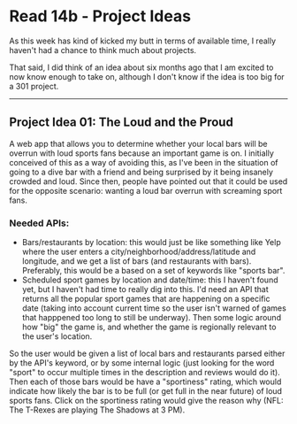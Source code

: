 # Read 14b - Project Ideas

As this week has kind of kicked my butt in terms of available time, I really haven't had a chance to think much about projects.

That said, I did think of an idea about six months ago that I am excited to now know enough to take on, although I don't know if the idea is too big for a 301 project.

***

## Project Idea 01: The Loud and the Proud

A web app that allows you to determine whether your local bars will be overrun with loud sports fans because an important game is on. I initially conceived of this as a way of avoiding this, as I've been in the situation of going to a dive bar with a friend and being surprised by it being insanely crowded and loud. Since then, people have pointed out that it could be used for the opposite scenario: wanting a loud bar overrun with screaming sport fans.

### Needed APIs:
* Bars/restaurants by location: this would just be like something like Yelp where the user enters a city/neighborhood/address/latitude and longitude, and we get a list of bars (and restaurants with bars). Preferably, this would be a based on a set of keywords like "sports bar".
* Scheduled sport games by location and date/time: this I haven't found yet, but I haven't had time to really dig into this. I'd need an API that returns all the popular sport games that are happening on a specific date (taking into account current time so the user isn't warned of games that happpened too long to still be underway). Then some logic around how "big" the game is, and whether the game is regionally relevant to the user's location.

So the user would be given a list of local bars and restaurants parsed either by the API's keyword, or by some internal logic (just looking for the word "sport" to occur multiple times in the description and reviews would do it). Then each of those bars would be have a "sportiness" rating, which would indicate how likely the bar is to be full (or get full in the near future) of loud sports fans. Click on the sportiness rating would give the reason why (NFL: The T-Rexes are playing The Shadows at 3 PM).
